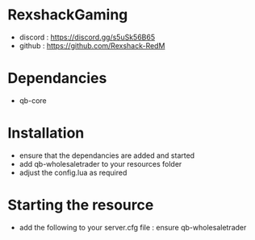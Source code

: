 # RexshackGaming
- discord : https://discord.gg/s5uSk56B65
- github : https://github.com/Rexshack-RedM

# Dependancies
- qb-core

# Installation
- ensure that the dependancies are added and started
- add qb-wholesaletrader to your resources folder
- adjust the config.lua as required

# Starting the resource
- add the following to your server.cfg file : ensure qb-wholesaletrader
